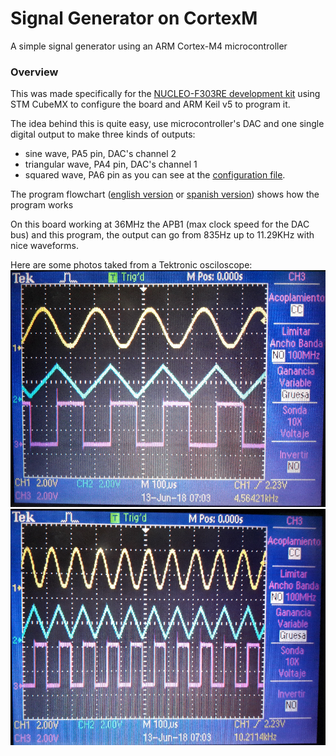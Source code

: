 # Signal Generator on CortexM
A simple signal generator using an ARM Cortex-M4 microcontroller

### Overview
This was made specifically for the [NUCLEO-F303RE development kit](https://www.st.com/en/evaluation-tools/nucleo-f303re.html) using STM CubeMX to configure the board and ARM Keil v5 to program it.

The idea behind this is quite easy, use microcontroller's DAC and one single digital output to make three kinds of outputs:
 - sine wave, PA5 pin, DAC's channel 2
 - triangular wave, PA4 pin, DAC's channel 1 
 - squared wave, PA6 pin
as you can see at the [configuration file](sindac.ioc).

The program flowchart ([english version](flowchart_eng.png) or [spanish version](flowchart.png)) shows how the program works

On this board working at 36MHz the APB1 (max clock speed for the DAC bus) and this program, the output can go from 835Hz up to 11.29KHz with nice waveforms.

Here are some photos taked from a Tektronic osciloscope:
![outputs around 4KHz](4K.png)
![outputs around 10KHz](10k.png)
